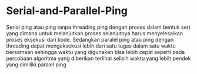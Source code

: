 # Serial-and-Parallel-Ping

Serial ping atau ping tanpa threading ping dengan proses dalam bentuk seri yang dimana untuk
melanjutkan proses selanjutnya harus menyelesaikan proses eksekusi dari kode. Sedangkan
paralel ping atau ping dengan threading dapat mengeksekusi lebih dari satu tugas dalam satu
waktu bersamaan sehingga waktu yang digunakan bisa lebih cepat seperti pada percobaan
algoritma yang diberikan terlihat selisih waktu yang lebih pendek yang dimiliki paralel ping

